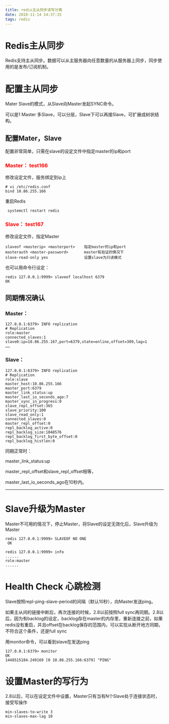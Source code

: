 ```yaml
---
title: redis主从同步读写分离
date: 2018-11-14 14:37:15
tags: redis
---
```


# Redis主从同步
Redis支持主从同步。数据可以从主服务器向任意数量的从服务器上同步，同步使用的是发布/订阅机制。

# 配置主从同步

Mater Slave的模式，从Slave向Master发起SYNC命令。

可以是1 Master 多Slave，可以分层，Slave下可以再接Slave，可扩展成树状结构。

<!--more-->

## 配置Mater，Slave

配置非常简单，只需在slave的设定文件中指定master的ip和port


### <font color="red">Master： test166</font>

修改设定文件，服务绑定到ip上

```
# vi /etc/redis.conf
bind 10.86.255.166
```

重启Redis

```
 systemctl restart redis
```

### <font color="red">Slave： test167</font>

修改设定文件，指定Master

```
slaveof <masterip> <masterport>    指定master的ip和port
masterauth <master-password>       master有验证的情况下
slave-read-only yes                设置slave为只读模式
```

也可以用命令行设定：

```
redis 127.0.0.1:9999> slaveof localhost 6379
OK
```

## 同期情况确认

### Master：

```
127.0.0.1:6379> INFO replication
# Replication
role:master
connected_slaves:1
slave0:ip=10.86.255.167,port=6379,state=online,offset=309,lag=1
……
```

###  Slave：

```
127.0.0.1:6379> INFO replication
# Replication
role:slave
master_host:10.86.255.166
master_port:6379
master_link_status:up
master_last_io_seconds_ago:7
master_sync_in_progress:0
slave_repl_offset:365
slave_priority:100
slave_read_only:1
connected_slaves:0
master_repl_offset:0
repl_backlog_active:0
repl_backlog_size:1048576
repl_backlog_first_byte_offset:0
repl_backlog_histlen:0
```

同期正常时：

master_link_status:up

master_repl_offset和slave_repl_offset相等，

master_last_io_seconds_ago在10秒内。

---

# Slave升级为Master

Master不可用的情况下，停止Master，将Slave的设定无效化后，Slave升级为Master

```
redis 127.0.0.1:9999> SLAVEOF NO ONE
 OK
 
redis 127.0.0.1:9999> info
......
role:master
......
```

# Health Check 心跳检测

Slave按照repl-ping-slave-period的间隔（默认10秒），向Master发送ping。

如果主从间的链接中断后，再次连接的时候，2.8以前按照full sync再同期。2.8以后，因为有backlog的设定，backlog存在master的内存里，重新连接之前，如果redis没有重启，并且offset在backlog保存的范围内，可以实现从断开地方同期，不符合这个条件，还是full sync

 

用monitor命令，可以看到slave在发送ping


```
127.0.0.1:6379> monitor
OK
1448515184.249169 [0 10.86.255.166:6379] "PING"
```

#  设置Master的写行为

2.8以后，可以在设定文件中设置，Master只有当有N个Slave处于连接状态时，接受写操作


```
min-slaves-to-write 3
min-slaves-max-lag 10

```

